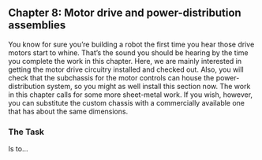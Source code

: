 ## Chapter 8: Motor drive and power-distribution assemblies

You know for sure you’re building a robot the first time you hear those drive motors start to whine. That’s the sound you should be hearing by the time you complete the work in this chapter. Here, we are mainly interested in getting the motor drive circuitry installed and checked out. Also, you will check that the subchassis for the motor controls can house the power-distribution system, so you might as well install this section now. The work in this chapter calls for some more sheet-metal work. If you wish, however, you can substitute the custom chassis with a commercially available one that has about the same dimensions.

### The Task

Is to...